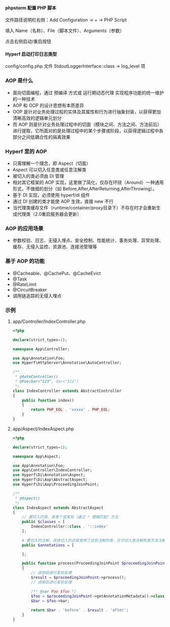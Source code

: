 #### phpstorm 配置 PHP 脚本
文件路径说明栏右侧：Add Configuration -> + -> PHP Script  

填入 Name（名称）、File（脚本文件）、Arguments（参数）

点击右侧启动/重启按钮

#### Hyperf 启动打印日志类型
config/config.php 文件 StdoutLoggerInterface::class -> log_level 项

### AOP 是什么
* 面向切面编程，通过 预编译 方式或 运行期动态代理 实现程序功能的统一维护的一种技术
* AOP 和 OOP 的设计思想有本质差异
* OOP 是针对业务处理过程的实体及其属性和行为进行抽象封装，以获得更加清晰高效的逻辑单元划分
* 而 AOP 则是针对业务处理过程中的切面（模块之间、方法之间、方法前后）进行提取，它所面对的是处理过程中的某个步骤或阶段，以获得逻辑过程中各部分之间低耦合性的隔离效果

### Hyperf 里的 AOP
* 只需理解一个理念，即 Aspect（切面）
* Aspect 可以切入任意类或任意注解类
* 被切入的类必须由 DI 管理
* 相对其它框架的 AOP 实现，这里做了简化，仅存在环绕（Around）一种通用形式，不做细的划分（如 Before,After,AfterReturning,AfterThrowing）。
* 基于 DI 实现，必须使用 hyperf/di 组件
* 通过 DI 创建的类才能使 AOP 生效，直接 new 不行
* 当代理类缓存文件（runtime/container/proxy目录下）不存在时才会重新生成代理类（2.0重启服务器会更新）

### AOP 的应用场景
* 参数校验、日志、无侵入埋点、安全控制、性能统计、事务处理、异常处理、缓存、无侵入监控、资源池、连接池管理等

### 基于 AOP 的功能
* @Cacheable、@CachePut、@CacheEvict
* @Task
* @RateLimit
* @CircuitBreaker
* 调用链追踪的无侵入埋点

### 示例
1. app/Controller/IndexController.php
    
    ```php
    <?php
    
    declare(strict_types=1);
    
    namespace App\Controller;
    
    use App\Annotation\Foo;
    use Hyperf\HttpServer\Annotation\AutoController;
    
    /**
     * @AutoController()
     * @Foo(bar="123", dar="321")
     */
    class IndexController extends AbstractController
    {
        public function index()
        {
            return PHP_EOL . 'xxxxx' . PHP_EOL;
        }
    }
    ```
2. app/Aspect/IndexAspect.php

    ```php
    <?php
    
    declare(strict_types=1);
    
    namespace App\Aspect;
    
    use App\Annotation\Foo;
    use App\Controller\IndexController;
    use Hyperf\Di\Annotation\Aspect;
    use Hyperf\Di\Aop\AbstractAspect;
    use Hyperf\Di\Aop\ProceedingJoinPoint;
    
    /**
     * @Aspect()
     */
    class IndexAspect extends AbstractAspect
    {
        // 要切入的类、类某个或某些（通过 * 模糊匹配）方法
        public $classes = [
            IndexController::class . '::index'
        ];
    
        # 要切入的注解，具体切入的还是使用了这些注解的类，仅可切入类注解和类方法注解
        public $annotations = [
    
        ];
    
        public function process(ProceedingJoinPoint $proceedingJoinPoint)
        {
            // 调用前进行某些处理
            $result = $proceedingJoinPoint->process();
            // 调用后进行某些处理
    
            /** @var Foo $foo */
            $foo = $proceedingJoinPoint->getAnnotationMetadata()->class[Foo::class];
            $bar = $foo->bar;
            
            return $bar . 'before' . $result . 'after';
        }
    }
    ```
